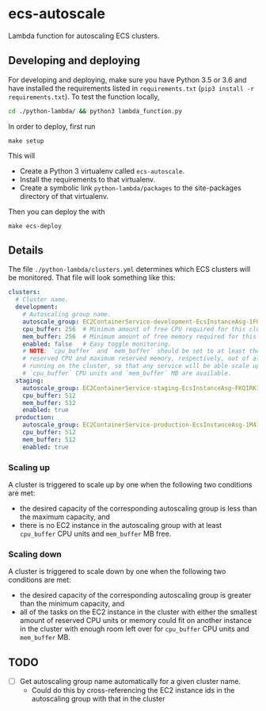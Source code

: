 # ecs-autoscale

Lambda function for autoscaling ECS clusters.

## Developing and deploying

For developing and deploying, make sure you have Python 3.5 or 3.6 and have installed the requirements
listed in `requirements.txt` (`pip3 install -r requirements.txt`). To test the function locally,

```bash
cd ./python-lambda/ && python3 lambda_function.py
```

In order to deploy, first run

```
make setup
```

This will

- Create a Python 3 virtualenv called `ecs-autoscale`.
- Install the requirements to that virtualenv.
- Create a symbolic link `python-lambda/packages` to the site-packages directory of that virtualenv.

Then you can deploy the with 

```
make ecs-deploy
```

## Details

The file `./python-lambda/clusters.yml` determines which ECS clusters will be monitored.
That file will look something like this:

```yaml
clusters:
  # Cluster name.
  development:
    # Autoscaling group name.
    autoscale_group: EC2ContainerService-development-EcsInstanceAsg-1F0M2UEJEY9OF
    cpu_buffer: 256  # Minimum amount of free CPU required for this cluster.
    mem_buffer: 256  # Minimum amount of free memory required for this cluster.
    enabled: false   # Easy toggle monitoring.
    # NOTE: `cpu_buffer` and `mem_buffer` should be set to at least the maximum
    # reserved CPU and maximum reserved memory, respectively, out of all tasks
    # running on the cluster, so that any service will be able scale up when
    # `cpu_buffer` CPU units and `mem_buffer` MB are available.
  staging:
    autoscale_group: EC2ContainerService-staging-EcsInstanceAsg-FKQIRK1S4ZDU
    cpu_buffer: 512
    mem_buffer: 512
    enabled: true
  production:
    autoscale_group: EC2ContainerService-production-EcsInstanceAsg-1M41VS657IN2A
    cpu_buffer: 512
    mem_buffer: 512
    enabled: true
```

### Scaling up

A cluster is triggered to scale up by one when the following two conditions are met:

- the desired capacity of the corresponding autoscaling group is less than the maximum capacity, and
- there is no EC2 instance in the autoscaling group with at least `cpu_buffer` CPU units and `mem_buffer` MB free.

### Scaling down

A cluster is triggered to scale down by one when the following two conditions are met:

- the desired capacity of the corresponding autoscaling group is greater than the minimum capacity, and
- all of the tasks on the EC2 instance in the cluster with either the smallest amount of reserved CPU units or memory could fit on another instance in the cluster with enough room left over for `cpu_buffer` CPU units and `mem_buffer` MB.

## TODO

- [ ] Get autoscaling group name automatically for a given cluster name.
  - Could do this by cross-referencing the EC2 instance ids in the autoscaling group with that in the cluster

